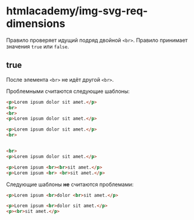 # htmlacademy/img-svg-req-dimensions

Правило проверяет идущий подряд двойной `<br>`. Правило принимает значения `true` или `false`.

## true
После элемента `<br>` не идёт другой `<br>`. 

Проблемными считаются следующие шаблоны:

```html
<p>Lorem ipsum dolor sit amet.</p>
<br>
<br>
<p>Lorem ipsum dolor sit amet.</p>

<p>Lorem ipsum dolor sit amet.</p>
<br>


<br>
<p>Lorem ipsum dolor sit amet.</p>
```

```html
<p>Lorem ipsum <br><br>sit amet.</p>
<p>Lorem ipsum <br> <br>sit amet.</p>
```

Следующие шаблоны **не** считаются проблемами:
```html
<p>Lorem ipsum <br>dolor <br>sit amet.</p>
```

```html
<p>Lorem ipsum <br>dolor sit amet.</p>
<p><br>sit amet.</p>
```

